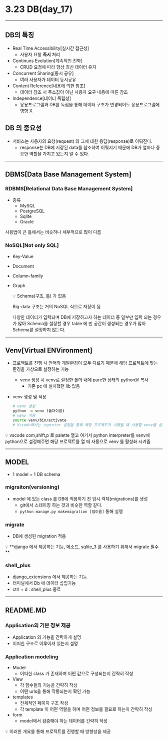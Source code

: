 # 3.23 DB(day_17)

---

## DB의 특징

- Real Time Accessibility[실시간 접근성]
    - 사용자 요청 **즉시** 처리
- Continuos Evolution[계속적인 진화]
    - CRUD 요청에 따라 항상 최신 데이터 유지
- Concurrent Sharing[동시 공유]
    - 여러 사용자가 데이터 동시공유
- Content Reference[내용에 의한 참조]
    - 데이터 참조 시 주소값이 아닌 사용자 요구 내용에 따른 참조
- Independence[데이터 독립성]
    - 응용프로그램과 DB를 독립을 통해 데이터 구조가 변경되어도 응용프로그램에 영향 X

## DB 의 중요성

- 서비스는 사용자의 요청(request) 와 그에 대한 응답(response)로 이뤄진다.
    - response는 DB에 저장된 data를 참조하여 이뤄지기 때문에 DB가 얼마나 중요한 역할을 가지고 있는지 알 수 있다.

---

## DBMS[Data Base Management System]

### RDBMS[Relational Data Base Management System]

- 종류
    - MySQL
    - PostgreSQL
    - Sqlite
    - Oracle

사용법이 큰 틀에서는 비슷하나 세부적으로 많이 다름

### NoSQL[Not only SQL]

- Key-Value
- Document
- Column-family
- Graph
    
    <aside>
    💡 Schema(구조, 틀) 가 없음
    
    Big-data 구조는 거의 NoSQL 식으로 저장이 됨
    
    다양한 데이터가 입력되며 DB에 저장하고자 하는 데이터 중 일부만 입력 되는 경우가 많아 Schema를 설정할 경우 table 에 빈 공간이 생성되는 경우가 많아 Schema를 설정하지 않는다.
    
    </aside>
    

---

## Venv[Virtual ENVironment]

- 프로젝트를 진행 시 언어와 개발환경이 모두 다르기 때문에 해당 프로젝트에 맞는 환경을 가상으로 설정하는 기능
    - venv 생성 시 venv로 설정한 폴더 내에 pure한 상태의 python을 복사
        - 기존 pc 에 설치했던 lib 없음
- venv 생성 및 적용
    
    ```bash
    # venv 생성
    python -m venv (폴더이름)
    # venv 적용
    source venv/bin/activate
    # Vscode에서는 inpreter 설정을 통해 해당 프로젝트가 시행될 때 사용할 venv를 설정할 수 있다.
    ```
    

<aside>
💡 vscode com,shift,p 로 palette 열고 여기서 python interpreter를 venv에 python으로 설정해주면 해당 프로젝트를 열 때 자동으로 venv 를 활성화 시켜줌

</aside>

---

## MODEL

- 1 model = 1 DB schema

### migraiton(versioning)

- model 에 있는 class 를 DB에 적용하기 전 임시 객체(migrations)를 생성
    - git에서 스테이징 하는 것과 비슷한 역할 같다.
    - `python manage.py makemigration [앱이름]` 통해 실행

### migrate

- DB에 생성된 migration 적용

<aside>
💡 **django 에서 제공하는 기능, 메소드, sqlite_3 를 사용하기 위해서 migrate 필수**

</aside>

### shell_plus

- django_extensions 에서 제공하는 기능
- 터미널에서 Db 에 데이터 삽입가능
- ctrl + d : shell_plus 종료

---

## README.MD

### Application의 기본 정보 제공

- Application 의 기능을 간략하게 설명
- 어떠한 구조로 이루어져 있는지 설명

### Application modeling

- Model
    - 어떠한 class 가 존재하며 어떤 값으로 구성되는지 간략히 작성
- View
    - 각 함수들의 기능을 간략히 작성
    - 어떤 urls을 통해 작동되는지 확인 가능
- templates
    - 전체적인 페이지 구조 작성
    - 각 template 이 어떤 역할을 하며 어떤 정보를 필요로 하는지 간략히 작성
- form
    - model에서 검증해야 하는 데이터를 간략히 작성

<aside>
💡 이러한 개요를 통해 프로젝트를 진행할 때 방향성을 제공

</aside>